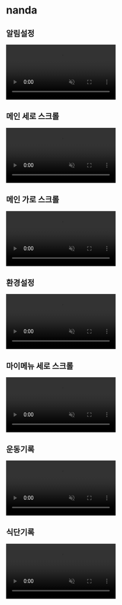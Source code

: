 # nanda
## 알림설정
<video loop autoplay muted src="https://user-images.githubusercontent.com/94097695/150935682-cf0d4c12-5ff4-4e2c-8001-b53a183badd5.mp4
" ></video>

## 메인 세로 스크롤
<video loop autoplay muted src="https://user-images.githubusercontent.com/94097695/151302891-2f88cb33-a061-44d1-b8ac-59d182dde94c.mp4"></video>

## 메인 가로 스크롤
<video loop autoplay muted  src="https://user-images.githubusercontent.com/94097695/150936598-0f70b196-f0c8-4140-a9aa-7842be7e0550.mp4"></video>

## 환경설정

<video  loop autoplay muted src="https://user-images.githubusercontent.com/94097695/151120237-757f3fd5-3b9b-438c-81c3-0559636974da.mp4"></video>

## 마이메뉴 세로 스크롤
<video autoplay muted loop src="https://user-images.githubusercontent.com/94097695/151120233-c12cead7-9753-4569-9dba-6d04beb9883c.mp4"></video>

## 운동기록
<video autoplay muted loop  src="https://user-images.githubusercontent.com/94097695/150943184-b3eb37e5-c074-4df8-a9f6-ad4fd49db2b2.mp4"></video>

## 식단기록
<video autoplay muted loop  src="https://user-images.githubusercontent.com/94097695/150942815-57671fa9-58b3-4519-8599-9d8e608e979d.mp4"></video>

